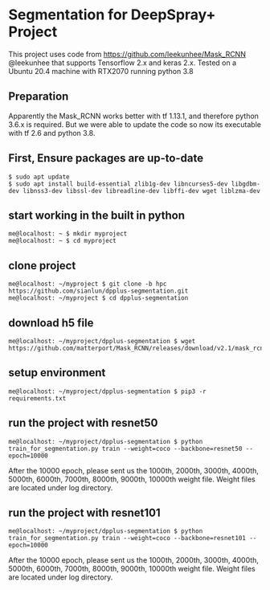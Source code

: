 # Segmentation for DeepSpray+ Project

This project uses code from https://github.com/leekunhee/Mask_RCNN @leekunhee that supports Tensorflow 2.x and keras 2.x. Tested on a Ubuntu 20.4 machine with RTX2070 running python 3.8

## Preparation
Apparently the Mask_RCNN works better with tf 1.13.1, and therefore python 3.6.x is required. But we were able to update the code so now its executable with tf 2.6 and python 3.8.

## First, Ensure packages are up-to-date
```
$ sudo apt update
$ sudo apt install build-essential zlib1g-dev libncurses5-dev libgdbm-dev libnss3-dev libssl-dev libreadline-dev libffi-dev wget liblzma-dev
```

## start working in the built in python
```
me@localhost: ~ $ mkdir myproject
me@localhost: ~ $ cd myproject
```

## clone project
```
me@localhost: ~/myproject $ git clone -b hpc https://github.com/sianlun/dpplus-segmentation.git
me@localhost: ~/myproject $ cd dpplus-segmentation
```

## download h5 file
```
me@localhost: ~/myproject/dpplus-segmentation $ wget https://github.com/matterport/Mask_RCNN/releases/download/v2.1/mask_rcnn_balloon.h5
```

## setup environment
```
me@localhost: ~/myproject/dpplus-segmentation $ pip3 -r requirements.txt
```
## run the project with resnet50

```
me@localhost: ~/myproject/dpplus-segmentation $ python train_for_segmentation.py train --weight=coco --backbone=resnet50 --epoch=10000
```
After the 10000 epoch, please sent us the 1000th, 2000th, 3000th, 4000th, 5000th, 6000th, 7000th, 8000th, 9000th, 10000th weight file.
Weight files are located under log directory. 

## run the project with resnet101
```
me@localhost: ~/myproject/dpplus-segmentation $ python train_for_segmentation.py train --weight=coco --backbone=resnet101 --epoch=10000
```
After the 10000 epoch, please sent us the 1000th, 2000th, 3000th, 4000th, 5000th, 6000th, 7000th, 8000th, 9000th, 10000th weight file.
Weight files are located under log directory. 


